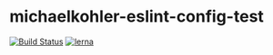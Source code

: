 # michaelkohler-eslint-config-test

[![Build Status](https://travis-ci.org/michaelkohler/eslint-configs.svg?branch=master)](https://travis-ci.org/michaelkohler/eslint-configs) [![lerna](https://img.shields.io/badge/maintained%20with-lerna-cc00ff.svg)](https://lernajs.io/)
